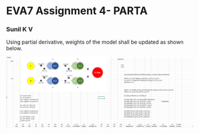 # EVA7 Assignment 4- PARTA
### Sunil K V

Using partial derivative, weights of the model shall be updated as shown below.
 
![](resource/backpropagation.png)
